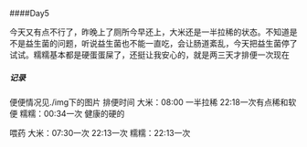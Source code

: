 ####Day5

今天又有点不行了，昨晚上了厕所今早还上，大米还是一半拉稀的状态。不知道是不是益生菌的问题，听说益生菌也不能一直吃，会让肠道紊乱，今天把益生菌停了试试。糯糯基本都是硬蛋蛋屎了，还挺让我安心的，就是两三天才排便一次现在

##### 记录

便便情况见./img下的图片
排便时间
大米：08:00 一半拉稀 22:18一次有点稀和软便
糯糯：00:34一次 健康的硬的

喂药 
大米：07:30一次  22:13一次
糯糯：22:13一次